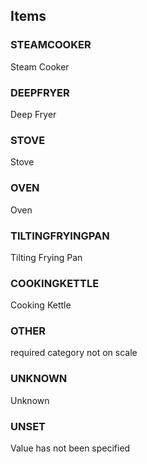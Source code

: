 

<!-- end of short definition -->
## Items

### STEAMCOOKER
Steam Cooker

### DEEPFRYER
Deep Fryer

### STOVE
Stove

### OVEN
Oven

### TILTINGFRYINGPAN
Tilting Frying Pan

### COOKINGKETTLE
Cooking Kettle

### OTHER
required category not on scale

### UNKNOWN
Unknown

### UNSET
Value has not been specified
